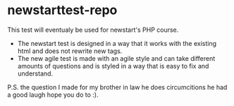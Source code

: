 # newstarttest-repo
This test will eventualy be used for newstart's PHP course.
 * The newstart test is designed in a way that it works with the existing html and does not rewrite new tags.
 * The new agile test is made with an agile style and can take different amounts of questions and is styled in a way that is easy to fix and understand.
 
P.S. the question I made for my brother in law he does circumcitions he had a good laugh hope you do to :).
